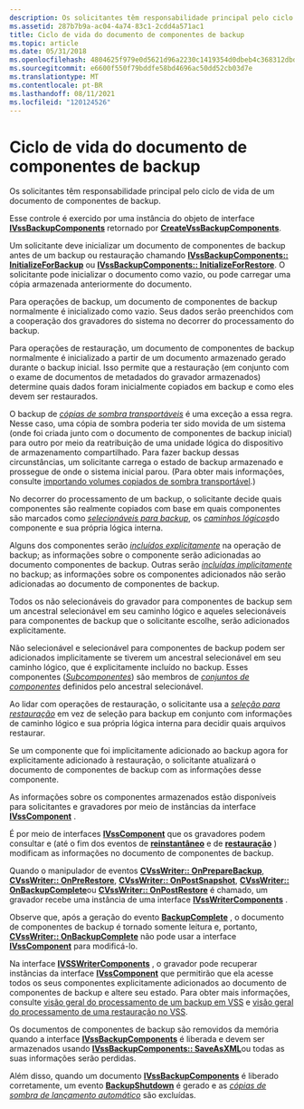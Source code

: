 ```yaml
---
description: Os solicitantes têm responsabilidade principal pelo ciclo de vida de um documento de componentes de backup.
ms.assetid: 287b7b9a-ac04-4a74-83c1-2cdd4a571ac1
title: Ciclo de vida do documento de componentes de backup
ms.topic: article
ms.date: 05/31/2018
ms.openlocfilehash: 4804625f979e0d5621d96a2230c1419354d0dbeb4c368312dbd3943e0ac0c4bc
ms.sourcegitcommit: e6600f550f79bddfe58bd4696ac50dd52cb03d7e
ms.translationtype: MT
ms.contentlocale: pt-BR
ms.lasthandoff: 08/11/2021
ms.locfileid: "120124526"
---
```

# <a name="backup-components-document-life-cycle"></a>Ciclo de vida do documento de componentes de backup

Os solicitantes têm responsabilidade principal pelo ciclo de vida de um documento de componentes de backup.

Esse controle é exercido por uma instância do objeto de interface [**IVssBackupComponents**](/windows/desktop/api/VsBackup/nl-vsbackup-ivssbackupcomponents) retornado por [**CreateVssBackupComponents**](/windows/desktop/api/VsBackup/nf-vsbackup-createvssbackupcomponents).

Um solicitante deve inicializar um documento de componentes de backup antes de um backup ou restauração chamando [**IVssBackupComponents:: InitializeForBackup**](/windows/desktop/api/VsBackup/nf-vsbackup-ivssbackupcomponents-initializeforbackup) ou [**IVssBackupComponents:: InitializeForRestore**](/windows/desktop/api/VsBackup/nf-vsbackup-ivssbackupcomponents-initializeforrestore). O solicitante pode inicializar o documento como vazio, ou pode carregar uma cópia armazenada anteriormente do documento.

Para operações de backup, um documento de componentes de backup normalmente é inicializado como vazio. Seus dados serão preenchidos com a cooperação dos gravadores do sistema no decorrer do processamento do backup.

Para operações de restauração, um documento de componentes de backup normalmente é inicializado a partir de um documento armazenado gerado durante o backup inicial. Isso permite que a restauração (em conjunto com o exame de documentos de metadados do gravador armazenados) determine quais dados foram inicialmente copiados em backup e como eles devem ser restaurados.

O backup de [*cópias de sombra transportáveis*](vssgloss-t.md) é uma exceção a essa regra. Nesse caso, uma cópia de sombra poderia ter sido movida de um sistema (onde foi criada junto com o documento de componentes de backup inicial) para outro por meio da reatribuição de uma unidade lógica do dispositivo de armazenamento compartilhado. Para fazer backup dessas circunstâncias, um solicitante carrega o estado de backup armazenado e prossegue de onde o sistema inicial parou. (Para obter mais informações, consulte [importando volumes copiados de sombra transportável](importing-transportable-shadow-copied-volumes.md).)

No decorrer do processamento de um backup, o solicitante decide quais componentes são realmente copiados com base em quais componentes são marcados como [*selecionáveis para backup*](vssgloss-s.md), os [*caminhos lógicos*](vssgloss-l.md)do componente e sua própria lógica interna.

Alguns dos componentes serão [*incluídos explicitamente*](vssgloss-e.md) na operação de backup; as informações sobre o componente serão adicionadas ao documento componentes de backup. Outras serão [*incluídas implicitamente*](vssgloss-i.md) no backup; as informações sobre os componentes adicionados não serão adicionadas ao documento de componentes de backup.

Todos os não selecionáveis do gravador para componentes de backup sem um ancestral selecionável em seu caminho lógico e aqueles selecionáveis para componentes de backup que o solicitante escolhe, serão adicionados explicitamente.

Não selecionável e selecionável para componentes de backup podem ser adicionados implicitamente se tiverem um ancestral selecionável em seu caminho lógico, que é explicitamente incluído no backup. Esses componentes ([*Subcomponentes*](vssgloss-s.md)) são membros de [*conjuntos de componentes*](vssgloss-s.md) definidos pelo ancestral selecionável.

Ao lidar com operações de restauração, o solicitante usa a [*seleção para restauração*](vssgloss-s.md) em vez de seleção para backup em conjunto com informações de caminho lógico e sua própria lógica interna para decidir quais arquivos restaurar.

Se um componente que foi implicitamente adicionado ao backup agora for explicitamente adicionado à restauração, o solicitante atualizará o documento de componentes de backup com as informações desse componente.

As informações sobre os componentes armazenados estão disponíveis para solicitantes e gravadores por meio de instâncias da interface [**IVssComponent**](/windows/desktop/api/VsWriter/nl-vswriter-ivsscomponent) .

É por meio de interfaces [**IVssComponent**](/windows/desktop/api/VsWriter/nl-vswriter-ivsscomponent) que os gravadores podem consultar e (até o fim dos eventos de [**reinstantâneo**](/windows/desktop/api/VsWriter/nf-vswriter-cvsswriter-onpostsnapshot) e de [**restauração**](/windows/desktop/api/VsWriter/nf-vswriter-cvsswriter-onpostrestore) ) modificam as informações no documento de componentes de backup.

Quando o manipulador de eventos [**CVssWriter:: OnPrepareBackup**](/windows/desktop/api/VsWriter/nf-vswriter-cvsswriter-onpreparebackup), [**CVssWriter:: OnPreRestore**](/windows/desktop/api/VsWriter/nf-vswriter-cvsswriter-onprerestore), [**CVssWriter:: OnPostSnapshot**](/windows/desktop/api/VsWriter/nf-vswriter-cvsswriter-onpostsnapshot), [**CVssWriter:: OnBackupComplete**](/windows/desktop/api/VsWriter/nf-vswriter-cvsswriter-onbackupcomplete)ou [**CVssWriter:: OnPostRestore**](/windows/desktop/api/VsWriter/nf-vswriter-cvsswriter-onpostrestore) é chamado, um gravador recebe uma instância de uma interface [**IVssWriterComponents**](/windows/desktop/api/VsWriter/nl-vswriter-ivsswritercomponents) .

Observe que, após a geração do evento [**BackupComplete**](/windows/desktop/api/VsBackup/nf-vsbackup-ivssbackupcomponents-backupcomplete) , o documento de componentes de backup é tornado somente leitura e, portanto, [**CVssWriter:: OnBackupComplete**](/windows/desktop/api/VsWriter/nf-vswriter-cvsswriter-onbackupcomplete) não pode usar a interface [**IVssComponent**](/windows/desktop/api/VsWriter/nl-vswriter-ivsscomponent) para modificá-lo.

Na interface [**IVSSWriterComponents**](/windows/desktop/api/VsWriter/nl-vswriter-ivsswritercomponents) , o gravador pode recuperar instâncias da interface [**IVssComponent**](/windows/desktop/api/VsWriter/nl-vswriter-ivsscomponent) que permitirão que ela acesse todos os seus componentes explicitamente adicionados ao documento de componentes de backup e altere seu estado. Para obter mais informações, consulte [visão geral do processamento de um backup em VSS](overview-of-processing-a-backup-under-vss.md) e [visão geral do processamento de uma restauração no VSS](overview-of-processing-a-restore-under-vss.md).

Os documentos de componentes de backup são removidos da memória quando a interface [**IVssBackupComponents**](/windows/desktop/api/VsBackup/nl-vsbackup-ivssbackupcomponents) é liberada e devem ser armazenados usando [**IVssBackupComponents:: SaveAsXML**](/windows/desktop/api/VsBackup/nf-vsbackup-ivssbackupcomponents-saveasxml)ou todas as suas informações serão perdidas.

Além disso, quando um documento [**IVssBackupComponents**](/windows/desktop/api/VsBackup/nl-vsbackup-ivssbackupcomponents) é liberado corretamente, um evento [**BackupShutdown**](/windows/desktop/api/VsWriter/nf-vswriter-cvsswriter-onbackupshutdown) é gerado e as [*cópias de sombra de lançamento automático*](vssgloss-a.md) são excluídas.

 

 



